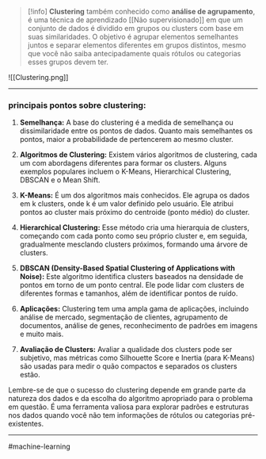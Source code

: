 
> [!info] **Clustering**
  também conhecido como **análise de agrupamento**, é uma técnica de aprendizado [[Não supervisionado]] em que um conjunto de dados é dividido em grupos ou clusters com base em suas similaridades. O objetivo é agrupar elementos semelhantes juntos e separar elementos diferentes em grupos distintos, mesmo que você não saiba antecipadamente quais rótulos ou categorias esses grupos devem ter.

![[Clustering.png]]

--- 
### principais pontos sobre clustering:

1. **Semelhança:** A base do clustering é a medida de semelhança ou dissimilaridade entre os pontos de dados. Quanto mais semelhantes os pontos, maior a probabilidade de pertencerem ao mesmo cluster.
    
2. **Algoritmos de Clustering:** Existem vários algoritmos de clustering, cada um com abordagens diferentes para formar os clusters. Alguns exemplos populares incluem o K-Means, Hierarchical Clustering, DBSCAN e o Mean Shift.
    
3. **K-Means:** É um dos algoritmos mais conhecidos. Ele agrupa os dados em k clusters, onde k é um valor definido pelo usuário. Ele atribui pontos ao cluster mais próximo do centroide (ponto médio) do cluster.
    
4. **Hierarchical Clustering:** Esse método cria uma hierarquia de clusters, começando com cada ponto como seu próprio cluster e, em seguida, gradualmente mesclando clusters próximos, formando uma árvore de clusters.
    
5. **DBSCAN (Density-Based Spatial Clustering of Applications with Noise):** Este algoritmo identifica clusters baseados na densidade de pontos em torno de um ponto central. Ele pode lidar com clusters de diferentes formas e tamanhos, além de identificar pontos de ruído.
    
6. **Aplicações:** Clustering tem uma ampla gama de aplicações, incluindo análise de mercado, segmentação de clientes, agrupamento de documentos, análise de genes, reconhecimento de padrões em imagens e muito mais.
    
7. **Avaliação de Clusters:** Avaliar a qualidade dos clusters pode ser subjetivo, mas métricas como Silhouette Score e Inertia (para K-Means) são usadas para medir o quão compactos e separados os clusters estão.
    
Lembre-se de que o sucesso do clustering depende em grande parte da natureza dos dados e da escolha do algoritmo apropriado para o problema em questão. É uma ferramenta valiosa para explorar padrões e estruturas nos dados quando você não tem informações de rótulos ou categorias pré-existentes.

---
#machine-learning 